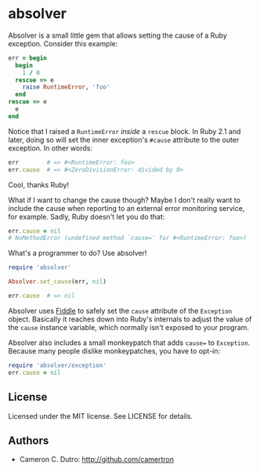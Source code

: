 absolver
===

Absolver is a small little gem that allows setting the cause of a Ruby exception. Consider this example:

```ruby
err = begin
  begin
    1 / 0
  rescue => e
    raise RuntimeError, 'foo'
  end
rescue => e
  e
end
```

Notice that I raised a `RuntimeError` _inside_ a `rescue` block. In Ruby 2.1 and later, doing so will set the inner exception's `#cause` attribute to the outer exception. In other words:

```ruby
err        # => #<RuntimeError: foo>
err.cause  # => #<ZeroDivisionError: divided by 0>
```

Cool, thanks Ruby!

What if I want to change the cause though? Maybe I don't really want to include the cause when reporting to an external error monitoring service, for example. Sadly, Ruby doesn't let you do that:

```ruby
err.cause = nil
# NoMethodError (undefined method `cause=' for #<RuntimeError: foo>)
```

What's a programmer to do? Use absolver!

```ruby
require 'absolver'

Absolver.set_cause(err, nil)

err.cause  # => nil
```

Absolver uses [Fiddle](https://ruby-doc.org/stdlib-2.5.0/libdoc/fiddle/rdoc/Fiddle.html) to safely set the `cause` attribute of the `Exception` object. Basically it reaches down into Ruby's internals to adjust the value of the `cause` instance variable, which normally isn't exposed to your program.

Absolver also includes a small monkeypatch that adds `cause=` to `Exception`. Because many people dislike monkeypatches, you have to opt-in:

```ruby
require 'absolver/exception'
err.cause = nil
```

## License

Licensed under the MIT license. See LICENSE for details.

## Authors

* Cameron C. Dutro: http://github.com/camertron
